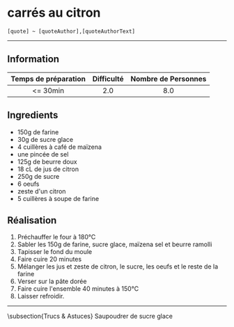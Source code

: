 # carrés au citron

`[quote] ~ [quoteAuthor],[quoteAuthorText]`

---

## Information

| Temps de préparation  | Difficulté    | Nombre de Personnes |
|:---------------------:|:-------------:|:-------------------:|
| <= 30min            | 2.0  | 8.0        |

## Ingredients

- 150g de farine
- 30g de sucre glace
- 4 cuillères à café de maïzena
- une pincée de sel
- 125g de beurre doux
- 18 cL de jus de citron
- 250g de sucre
- 6 oeufs
- zeste d'un citron
- 5 cuillères à soupe de farine


## Réalisation

1. Préchauffer le four à 180°C
1. Sabler les 150g de farine, sucre glace, maïzena sel et beurre ramolli
1. Tapisser le fond du moule
1. Faire cuire 20 minutes
1. Mélanger les jus et zeste de citron, le sucre, les oeufs et le reste de la farine
1. Verser sur la pâte dorée
1. Faire cuire l'ensemble 40 minutes à 150°C
1. Laisser refroidir.


---

\subsection{Trucs \& Astuces}
	Saupoudrer de sucre glace
